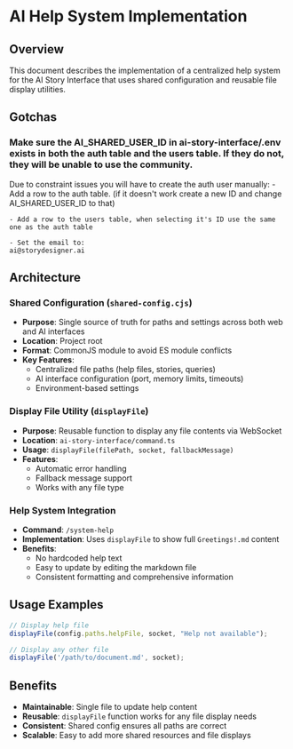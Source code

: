 # AI Help System Implementation

## Overview
This document describes the implementation of a centralized help system for the AI Story Interface that uses shared configuration and reusable file display utilities.

## Gotchas

### Make sure the AI_SHARED_USER_ID in ai-story-interface/.env exists in both the auth table and the users table.  If they do not, they will be unable to use the community.  

Due to constraint issues you will have to create the auth user manually:
	- Add a row to the auth table.
	(if it doesn't work create a new ID and change AI_SHARED_USER_ID to that)

	- Add a row to the users table, when selecting it's ID use the same one as the auth table

	- Set the email to:
	ai@storydesigner.ai
	

## Architecture

### Shared Configuration (`shared-config.cjs`)
- **Purpose**: Single source of truth for paths and settings across both web and AI interfaces
- **Location**: Project root
- **Format**: CommonJS module to avoid ES module conflicts
- **Key Features**:
  - Centralized file paths (help files, stories, queries)
  - AI interface configuration (port, memory limits, timeouts)
  - Environment-based settings

### Display File Utility (`displayFile`)
- **Purpose**: Reusable function to display any file contents via WebSocket
- **Location**: `ai-story-interface/command.ts`
- **Usage**: `displayFile(filePath, socket, fallbackMessage)`
- **Features**:
  - Automatic error handling
  - Fallback message support
  - Works with any file type

### Help System Integration
- **Command**: `/system-help`
- **Implementation**: Uses `displayFile` to show full `Greetings!.md` content
- **Benefits**: 
  - No hardcoded help text
  - Easy to update by editing the markdown file
  - Consistent formatting and comprehensive information

## Usage Examples

```javascript
// Display help file
displayFile(config.paths.helpFile, socket, "Help not available");

// Display any other file
displayFile('/path/to/document.md', socket);
```

## Benefits
- **Maintainable**: Single file to update help content
- **Reusable**: `displayFile` function works for any file display needs
- **Consistent**: Shared config ensures all paths are correct
- **Scalable**: Easy to add more shared resources and file displays